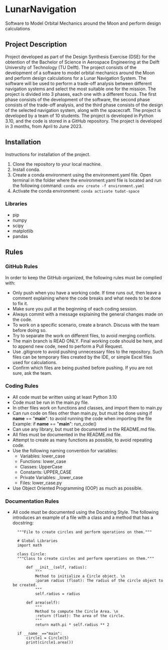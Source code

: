 # LunarNavigation
Software to Model Orbital Mechanics around the Moon and perform design calculations
## Project Description
Project developed as part of the Design Synthesis Exercise (DSE) for the obtention of the Bachelor of Science in Aerospace Engineering at the Delft University of Technology (TU Delft). The project consists of the development of a software to model orbital mechanics around the Moon and perform design calculations for a Lunar Navigation System. The software will be used to perform a trade-off analysis between different navigation systems and select the most suitable one for the mission. The project is divided into 3 phases, each one with a different focus. The first phase consists of the development of the software, the second phase consists of the trade-off analysis, and the third phase consists of the design of the selected navigation system, along with the spacecraft. The project is developed by a team of 10 students. The project is developed in Python 3.10, and the code is stored in a GitHub repository. The project is developed in 3 months, from April to June 2023.
## Installation
Instructions for installation of the project.
1. Clone the repository to your local machine.
2. Install conda.
3. Create a conda environment using the environment.yaml file.
    Open terminal in the folder where the environment.yaml file is located and run the following command:
    `conda env create -f environment.yaml`
4. Activate the conda environment: 
    `conda activate tudat-space`
### Libraries
- pip
- numpy
- scipy
- matplotlib
- pandas

## Rules
### GitHub Rules
In order to keep the GitHub organized, the following rules must be complied with:
- Only push when you have a working code. If time runs out, then leave a comment explaining where the code breaks and what needs to be done to fix it.
- Make sure you pull at the beginning of each coding session.
- Always commit with a message explaining the general changes made on the code.
- To work on a specific scenario, create a branch. Discuss with the team before doing so.
- Try to separate the work on different files, to avoid merging conflicts.
- The main branch is READ ONLY. Final working code should be here, and to append new code, need to perform a Pull Request.
- Use .gitignore to avoid pushing unnecessary files to the repository. Such files can be temporary files created by the IDE, or simple Excel files used for calculations.
- Confirm which files are being pushed before pushing. If you are not sure, ask the team.

### Coding Rules
- All code must be written using at least Python 3.10
- Code must be run in the main.py file. 
- In other files work on functions and classes, and import them to main.py
- Can run code on files other than main.py, but must be done using if __name__ == "__main__": to avoid running the code when importing the file
    Example:
        if __name__ == "__main__":
            run_code()
- Can use any library, but must be documented in the README.md file.
- All files must be documented in the README.md file.
- Attempt to create as many functions as possible, to avoid repeating code. 
- Use the following naming convention for variables:
    - Variables: lower_case
    - Functions: lower_case
    - Classes: UpperCase
    - Constants: UPPER_CASE
    - Private Variables: _lower_case
    - Files: lower_case.py
- Use Object Oriented Programming (OOP) as much as possible.


### Documentation Rules
- All code must be documented using the Docstring Style.
The following introduces an example of a file with a class and a method that has a docstring:

        """File to create circles and perform operations on them."""

        # Global Libraries
        import math

        class Circle:
        """Class to create circles and perform operations on them."""

            def __init__(self, radius):
                """
                Method to initialize a Circle object. \n
                :param radius (float): The radius of the circle object to be created.
                """
                self.radius = radius

            def area(self):
                """
                Method to compute the Circle Area. \n
                :return (float): The area of the circle.
                """
                return math.pi * self.radius ** 2
                
        if __name__=="main":
            circle1 = Circle(5)
            print(circle1.area())
